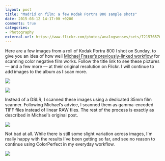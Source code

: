 ```yaml
---
layout: post
title: "Madrid on film: a few Kodak Portra 800 sample shots"
date: 2015-08-12 14:17:00 +0200
comments: true
categories: 
- Photography
external-url: https://www.flickr.com/photos/analogsenses/sets/72157657076912151
---
```


Here are a few images from a roll of Kodak Portra 800 I shot on Sunday, to give you an idea of how well [Michael Fraser’s previously-linked workflow](http://mfphotography.ca/blog/2015/8/11/colour-film-scanning-revisited-part-3) for scanning color negative film works. Follow the title link to see these pictures — and a few more — at their original resolution on Flickr. I will continue to add images to the album as I scan more.

<p class="full-width"><img src="/assets/images/flickr/20360890139_c613afae04_o.jpg"/></p>

<p class="full-width"><img src="/assets/images/flickr/20359563180_074eaedef0_o.jpg"/></p>

Instead of a DSLR, I scanned these images using a dedicated 35mm film scanner. Following Michael’s advice, I scanned them as gamma-encoded TIFF files instead of linear RAW files. The rest of the process is exactly as described in Michael’s original post.

<p class="extra-width"><img src="/assets/images/flickr/20512310112_c314203aae_o.jpg"/></p>

Not bad at all. While there is still some slight variation across images, I'm really happy with the results I've been getting so far, and see no reason to continue using ColorPerfect in my everyday workflow.

<p class="extra-width"><img src="/assets/images/flickr/20333125958_719f30c050_o.jpg"/></p>
